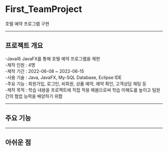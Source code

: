 # First_TeamProject
호텔 예약 프로그램 구현
<hr/>

## 프로젝트 개요
-Java와 JavaFX를 통해 호텔 예약 프로그램을 재현 <br/>
-제작 인원 : 4명 <br/>
-제작 기간 : 2022-06-08 ~ 2022-06-15 <br/>
-사용 기술 : Java, JavaFX, My-SQL Database, Eclipse IDE <br/>
-주요 기능 : 회원가입, 로그인, 비회원, 상품 예약, 예약 확인, 고객상담 채팅 등 <br/>
-제작 목적 : 학습 내용을 프로젝트에 직접 적용 해봄으로써 학습 이해도를 높이고 팀원간의 협업 능력을 배양하기 위함<br/>
<hr/>

## 주요 기능

<hr/>

## 아쉬운 점


